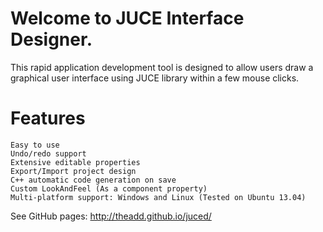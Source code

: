Welcome to JUCE Interface Designer.
=====
This rapid application development tool is designed to allow users draw a graphical user interface using JUCE library within a few mouse clicks.

Features
=====
    Easy to use
    Undo/redo support
    Extensive editable properties
    Export/Import project design
    C++ automatic code generation on save
    Custom LookAndFeel (As a component property)
    Multi-platform support: Windows and Linux (Tested on Ubuntu 13.04)

See GitHub pages: http://theadd.github.io/juced/

